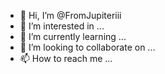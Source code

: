 - 👋 Hi, I’m @FromJupiteriii
- 👀 I’m interested in ...
- 🌱 I’m currently learning ...
- 💞️ I’m looking to collaborate on ...
- 📫 How to reach me ...

<!---
FromJupiteriii/FromJupiteriii is a ✨ special ✨ repository because its `README.md` (this file) appears on your GitHub profile.
You can click the Preview link to take a look at your changes.
--->
